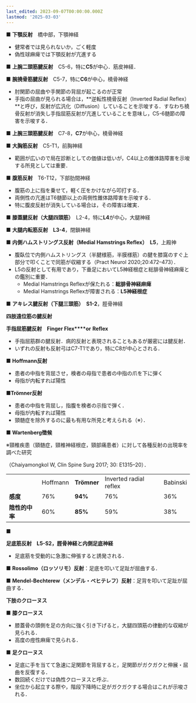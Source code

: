 ```yaml
---
last_edited: 2023-09-07T00:00:00.000Z
lastmod: '2025-03-03'
---
```





  

  

  

**■** **下顎反射**　橋中部，下顎神経

- 健常者では見られないか，ごく軽度
- 偽性球麻痺では下顎反射が亢進する

  

**■** **上腕二頭筋腱反射**　C5-6，特に**C5**が中心．筋皮神経．

**■** **腕撓骨筋腱反射**　C5-7，特に**C6**が中心，橈骨神経

- 肘関節の屈曲や手関節の背屈が起こるのが正常
- 手指の屈曲が見られる場合は，**逆転性橈骨反射（Inverted Radial Reflex）**と呼び，反射が広汎化（Diffusion）していることを示唆する．すなわち橈骨反射が消失し手指屈筋反射が亢進していることを意味し，C5-6髄節の障害を示唆する．

**■** **上腕三頭筋腱反射**　C7-8，**C7**が中心，橈骨神経

**■** **大胸筋反射**　C5-T1，前胸神経

- 範囲が広いので局在診断としての価値は低いが，C4以上の錐体路障害を示唆する所見としては重要．

**■** **腹筋反射**　T6-T12，下部肋間神経

- 腹筋の上に指を乗せて，軽く圧をかけながら叩打する．
- 両側性の亢進はT6髄節以上の両側性錐体路障害を示唆する．
- 特に腹皮反射が消失している場合は，その障害は確実．

**■** **膝蓋腱反射（大腿四頭筋）**　L2-4，特に**L4**が中心，大腿神経

**■** **大腿内転筋反射**　**L3-4**，閉鎖神経

**■** **内側ハムストリングス反射（Medial Hamstrings Reflex）**　**L5**，上殿神

- 腹臥位で内側ハムストリングス（半腱様筋，半膜様筋）の腱を膝窩のすぐ上部分で叩くことで同筋が収縮する（Pract Neurol 2020;20:472–473）．
- L5の反射として有用であり，下垂足においてL5神経根症と総腓骨神経麻痺との鑑別に重要．
    - Medial Hamstrings Reflexが保たれる：**総腓骨神経麻痺**
    - Medial Hamstrings Reflexが障害される：**L5神経根症**

**■** **アキレス腱反射（下腿三頭筋）**　**S1-2**，脛骨神経

**四肢遠位筋の腱反射**

**手指屈筋腱反射　Finger Flex****or** **Reflex**

- 手指屈筋群の腱反射．病的反射と表現されることもあるが厳密には腱反射．
- いずれの反射も反射弓はC7-T1であり，特にC8が中心とされる．

**■** **Hoffmann反射**

- 患者の中指を背屈させ，検者の母指で患者の中指の爪を下に弾く
- 母指が内転すれば陽性

**■Trömner反射**

- 患者の中指を背屈し，指腹を検者の示指で弾く．
- 母指が内転すれば陽性
- 頸髄症を除外するのに最も有用な所見と考えられる（※）．

**■** **Wartenberg徴候**

※頸椎疾患（頸髄症，頸椎神経根症，頸部痛患者）に対して各種反射の出現率を調べた研究

（Chaiyamongkol W, Clin Spine Surg 2017; 30: E1315–20）．

|   |   |   |   |   |
|---|---|---|---|---|
||Hoffmann|**Tr****ö****mner**|Inverted radial reflex|Babinski|
|**感度**|76%|**94%**|76%|36%|
|**陰性的中率**|60%|**85%**|59%|38%|

■

**足底筋反射　L5-S2，脛骨神経と内側足底神経**

- 足底筋を受動的に急激に伸張すると誘発される．

■ **Rossolimo（ロッソリモ）反射**：足底を叩いて足趾が屈曲する．

■ **Mendel-Bechterew（メンデル・ベヒテレフ）反射**：足背を叩いて足趾が屈曲する．

**下肢のクローヌス**

■ **膝クローヌス**

- 膝蓋骨の頭側を足の方向に強く引き下げると，大腿四頭筋の律動的な収縮が見られる．
- 高度の痙性麻痺で見られる．

**■** **足クローヌス**

- 足底に手を当てて急速に足関節を背屈すると，足関節がガクガクと伸展・屈曲を反復する．
- 数回続くだけでは偽性クローヌスと呼ぶ．
- 坐位から起立する際や，階段下降時に足がガクガクする場合はこれが示唆される．

